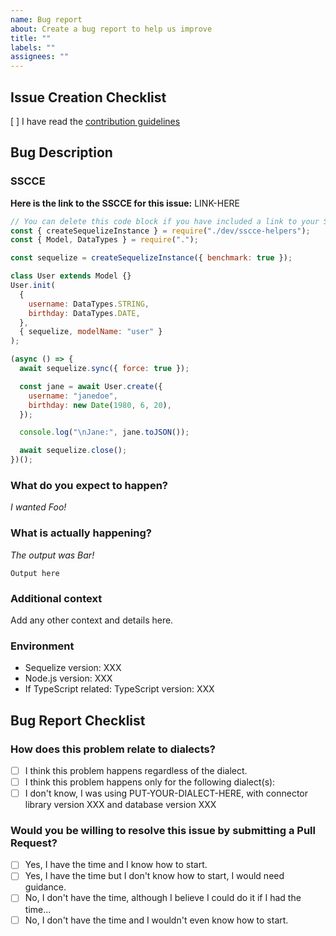 ```yaml
---
name: Bug report
about: Create a bug report to help us improve
title: ""
labels: ""
assignees: ""
---
```


<!--
If you don't follow the issue template, your issue may be closed.
Please note this is an issue tracker, not a support forum.
For general questions, please use StackOverflow:
https://stackoverflow.com/questions/tagged/sequelize.js
-->

## Issue Creation Checklist

[ ] I have read the [contribution guidelines](https://github.com/sequelize/sequelize/blob/main/CONTRIBUTING.md)

## Bug Description

### SSCCE

<!--
We have a repository dedicated to make it easy for you to create an SSCCE.
https://github.com/papb/sequelize-sscce
Please consider using it, everyone wins!
-->

**Here is the link to the SSCCE for this issue:** LINK-HERE <!-- add a link to the SSCCE -->

<!--
Instead of using that repository, you can also clone the Sequelize repository and overwrite the `sscce.js` file in the root folder, run it locally and then provide the code here:
-->

```js
// You can delete this code block if you have included a link to your SSCCE above!
const { createSequelizeInstance } = require("./dev/sscce-helpers");
const { Model, DataTypes } = require(".");

const sequelize = createSequelizeInstance({ benchmark: true });

class User extends Model {}
User.init(
  {
    username: DataTypes.STRING,
    birthday: DataTypes.DATE,
  },
  { sequelize, modelName: "user" }
);

(async () => {
  await sequelize.sync({ force: true });

  const jane = await User.create({
    username: "janedoe",
    birthday: new Date(1980, 6, 20),
  });

  console.log("\nJane:", jane.toJSON());

  await sequelize.close();
})();
```

### What do you expect to happen?

<!-- Explain what behavior you wanted/expected. You may include an output. -->

_I wanted Foo!_

### What is actually happening?

<!-- Show what happened. You can skip this part if you included a link to an SSCCE above. -->

_The output was Bar!_

```
Output here
```

### Additional context

Add any other context and details here.

### Environment

- Sequelize version: XXX <!-- run `npm list sequelize` / `yarn list --pattern sequelize` to obtain this -->
- Node.js version: XXX <!-- run `node -v` to obtain this -->
- If TypeScript related: TypeScript version: XXX <!-- run `npm list typescript` / `yarn list --pattern typescript` to obtain this -->

## Bug Report Checklist

<!-- Please answer the questions below. If you don't, your issue may be closed. -->

### How does this problem relate to dialects?

<!-- Choose one. -->

- [ ] I think this problem happens regardless of the dialect.
- [ ] I think this problem happens only for the following dialect(s): <!-- Put dialect(s) here -->
- [ ] I don't know, I was using PUT-YOUR-DIALECT-HERE, with connector library version XXX and database version XXX

### Would you be willing to resolve this issue by submitting a Pull Request?

<!-- Remember that first contributors are welcome! -->

- [ ] Yes, I have the time and I know how to start.
- [ ] Yes, I have the time but I don't know how to start, I would need guidance.
- [ ] No, I don't have the time, although I believe I could do it if I had the time...
- [ ] No, I don't have the time and I wouldn't even know how to start.
